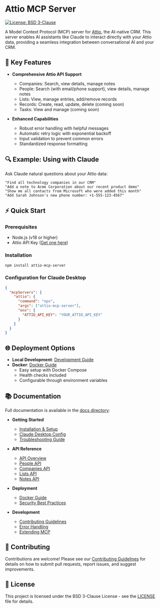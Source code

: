 # Attio MCP Server

[![License: BSD 3-Clause](https://img.shields.io/badge/License-BSD%203--Clause-blue.svg)](LICENSE)

A Model Context Protocol (MCP) server for [Attio](https://attio.com/), the AI-native CRM. This server enables AI assistants like Claude to interact directly with your Attio data, providing a seamless integration between conversational AI and your CRM.

## 🚀 Key Features

- **Comprehensive Attio API Support**
  - Companies: Search, view details, manage notes
  - People: Search (with email/phone support), view details, manage notes
  - Lists: View, manage entries, add/remove records
  - Records: Create, read, update, delete (coming soon)
  - Tasks: View and manage (coming soon)

- **Enhanced Capabilities**
  - Robust error handling with helpful messages
  - Automatic retry logic with exponential backoff
  - Input validation to prevent common errors
  - Standardized response formatting

## 🔍 Example: Using with Claude

Ask Claude natural questions about your Attio data:

```
"Find all technology companies in our CRM"
"Add a note to Acme Corporation about our recent product demo"
"Show me all contacts from Microsoft who were added this month"
"Add Sarah Johnson's new phone number: +1-555-123-4567"
```

## ⚡ Quick Start

### Prerequisites

- Node.js (v18 or higher)
- Attio API Key ([Get one here](https://developers.attio.com/reference/get_v2-objects))

### Installation

```bash
npm install attio-mcp-server
```

### Configuration for Claude Desktop

```json
{
  "mcpServers": {
    "attio": {
      "command": "npx",
      "args": ["attio-mcp-server"],
      "env": {
        "ATTIO_API_KEY": "YOUR_ATTIO_API_KEY"
      }
    }
  }
}
```

## 🌐 Deployment Options

- **Local Development**: [Development Guide](./docs/development-guide.md)
- **Docker**: [Docker Guide](./docs/docker/docker-guide.md)
  - Easy setup with Docker Compose
  - Health checks included
  - Configurable through environment variables

## 📚 Documentation

Full documentation is available in the [docs directory](./docs):

- **Getting Started**
  - [Installation & Setup](./docs/getting-started.md)
  - [Claude Desktop Config](./docs/claude-desktop-config.md)
  - [Troubleshooting Guide](./TROUBLESHOOTING.md)

- **API Reference**
  - [API Overview](./docs/api/api-overview.md)
  - [People API](./docs/api/people-api.md)
  - [Companies API](./docs/api/companies-api.md)
  - [Lists API](./docs/api/lists-api.md)
  - [Notes API](./docs/api/notes-api.md)

- **Deployment**
  - [Docker Guide](./docs/docker/docker-guide.md)
  - [Security Best Practices](./docs/docker/security-guide.md)

- **Development**
  - [Contributing Guidelines](./CONTRIB.md)
  - [Error Handling](./docs/api/error-handling.md)
  - [Extending MCP](./docs/api/extending-mcp.md)

## 🤝 Contributing

Contributions are welcome! Please see our [Contributing Guidelines](./CONTRIB.md) for details on how to submit pull requests, report issues, and suggest improvements.

## 📄 License

This project is licensed under the BSD 3-Clause License - see the [LICENSE](LICENSE) file for details.

